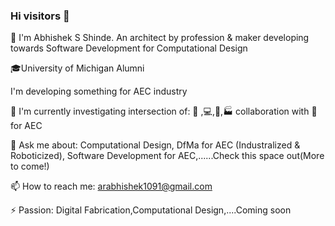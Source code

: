 ### Hi visitors 👋

👨 I'm Abhishek S Shinde. An architect by profession & maker developing towards Software Development for Computational Design

🎓University of Michigan Alumni

I'm developing something for AEC industry 

🔭 I'm currently investigating intersection of: 🚧 ,💻,🤖,🏭 collaboration with 👷for AEC

💬 Ask me about: Computational Design, DfMa for AEC (Industralized & Roboticized), Software Development for AEC,......Check this space out(More to come!)

📫 How to reach me: arabhishek1091@gmail.com

⚡ Passion: Digital Fabrication,Computational Design,....Coming soon

<!--
**InquisitiveAS/InquisitiveAS** is a ✨ _special_ ✨ repository because its `README.md` (this file) appears on your GitHub profile.

Here are some ideas to get you started:

- 🔭 I’m currently working on ...
- 🌱 I’m currently learning ...
- 👯 I’m looking to collaborate on ...
- 🤔 I’m looking for help with ...
- 💬 Ask me about ...
- 📫 How to reach me: ...
- 😄 Pronouns: ...
- ⚡ Fun fact: ...
-->
